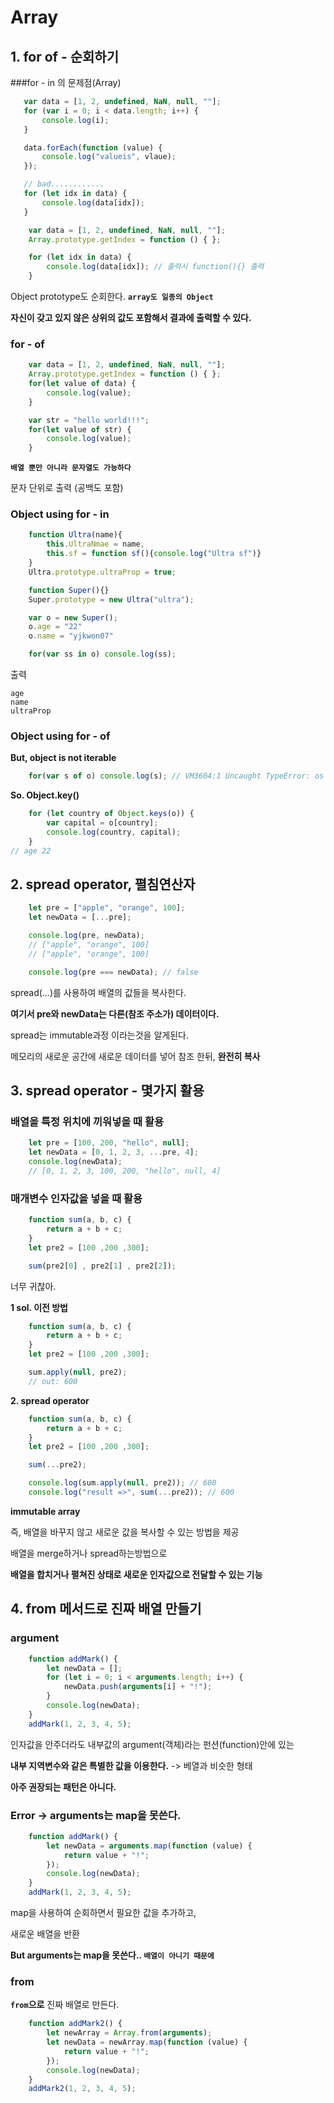  # Array
 ## 1. for of - 순회하기
 
 ###for - in 의 문제점(Array)

 ```javascript
    var data = [1, 2, undefined, NaN, null, ""];
    for (var i = 0; i < data.length; i++) {
        console.log(i);
    }

    data.forEach(function (value) {
        console.log("valueis", vlaue);
    });

    // bad............
    for (let idx in data) {
        console.log(data[idx]);
    }
```

```javascript
    var data = [1, 2, undefined, NaN, null, ""];
    Array.prototype.getIndex = function () { };

    for (let idx in data) {
        console.log(data[idx]); // 출력시 function(){} 출력
    }
```
Object prototype도 순회한다. __`array도 일종의 Object`__

__자신이 갖고 있지 않은 상위의 값도 포함해서 결과에 출력할 수 있다.__

### for - of

```javascript
    var data = [1, 2, undefined, NaN, null, ""];
    Array.prototype.getIndex = function () { };
    for(let value of data) {
        console.log(value);
    }

    var str = "hello world!!!";
    for(let value of str) {
        console.log(value);
    }
```

__`배열 뿐만 아니라 문자열도 가능하다`__

문자 단위로 출력 (공백도 포함)

### Object using for - in

```javascript
    function Ultra(name){
        this.UltraNmae = name, 
        this.sf = function sf(){console.log("Ultra sf")}
    }
    Ultra.prototype.ultraProp = true;

    function Super(){}
    Super.prototype = new Ultra("ultra");

    var o = new Super();
    o.age = "22"
    o.name = "yjkwon07"

    for(var ss in o) console.log(ss);
```

출력
```
age
name
ultraProp
```

### Object using for - of
__But, object is not iterable__

```javascript
    for(var s of o) console.log(s); // VM3604:1 Uncaught TypeError: os is not iterable
```

__So. Object.key()__

```javascript
    for (let country of Object.keys(o)) {
        var capital = o[country];
        console.log(country, capital);
    } 
// age 22
```

## 2. spread operator, 펼침연산자
```javascript
    let pre = ["apple", "orange", 100];
    let newData = [...pre];

    console.log(pre, newData);
    // ["apple", "orange", 100]
    // ["apple", "orange", 100]

    console.log(pre === newData); // false
```
spread(...)를 사용하여 배열의 값들을 복사한다.

__여기서 pre와 newData는 다른(참조 주소가) 데이터이다.__

spread는 immutable과정 이라는것을 알게된다.

메모리의 새로운 공간에 새로운 데이터를 넣어 참조 한뒤, __완전히 복사__

## 3. spread operator - 몇가지 활용
### 배열을 특정 위치에 끼워넣을 때 활용
```javascript
    let pre = [100, 200, "hello", null];
    let newData = [0, 1, 2, 3, ...pre, 4];
    console.log(newData);
    // [0, 1, 2, 3, 100, 200, "hello", null, 4]
```

### 매개변수 인자값을 넣을 때 활용
```javascript
    function sum(a, b, c) {
        return a + b + c;
    }
    let pre2 = [100 ,200 ,300];

    sum(pre2[0] , pre2[1] , pre2[2]);
```
너무 귀찮아.

__1 sol. 이전 방법__
```javascript
    function sum(a, b, c) {
        return a + b + c;
    }
    let pre2 = [100 ,200 ,300];

    sum.apply(null, pre2);
    // out: 600
```

__2. spread operator__
```javascript
    function sum(a, b, c) {
        return a + b + c;
    }
    let pre2 = [100 ,200 ,300];

    sum(...pre2);

    console.log(sum.apply(null, pre2)); // 600
    console.log("result =>", sum(...pre2)); // 600
```
__immutable array__

즉, 배열을 바꾸지 않고 새로운 값을 복사할 수 있는 방법을 제공

배열을 merge하거나 spread하는방법으로 

__배열을 합치거나 펼쳐진 상태로 새로운 인자값으로 전달할 수 있는 기능__

## 4. from 메서드로 진짜 배열 만들기
### argument
```javascript
    function addMark() {
        let newData = [];
        for (let i = 0; i < arguments.length; i++) {
            newData.push(arguments[i] + "!");
        }
        console.log(newData);
    }
    addMark(1, 2, 3, 4, 5);
```
인자값을 안주더라도 내부값의 argument(객체)라는 펀션(function)안에 있는

__내부 지역변수와 같은 특별한 값을 이용한다.__ -> 베열과 비슷한 형태

__아주 권장되는 패턴은 아니다.__

### Error -> arguments는 map을 못쓴다.
```javascript
    function addMark() {
        let newData = arguments.map(function (value) {
            return value + "!";
        });
        console.log(newData);
    }
    addMark(1, 2, 3, 4, 5);
```
map을 사용하여 순회하면서 필요한 값을 추가하고,

새로운 배열을 반환

__But arguments는 map을 못쓴다.. `배열이 아니기 때문에`__

### from
__`from`으로__ 진짜 배열로 만든다.
```javascript
    function addMark2() {
        let newArray = Array.from(arguments);
        let newData = newArray.map(function (value) {
            return value + "!";
        });
        console.log(newData);
    }
    addMark2(1, 2, 3, 4, 5);
```

